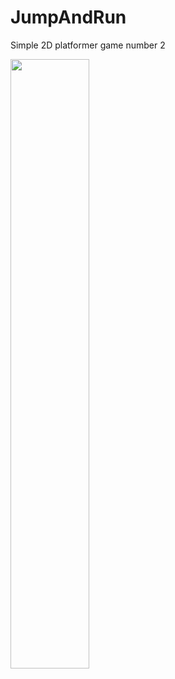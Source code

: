 # JumpAndRun
Simple 2D platformer game number 2

[<img src="https://i3.ytimg.com/vi/OuZ5HSkqtgQ/maxresdefault.jpg" width="50%">](https://youtu.be/OuZ5HSkqtgQ "Press The Attack Gameplay")
